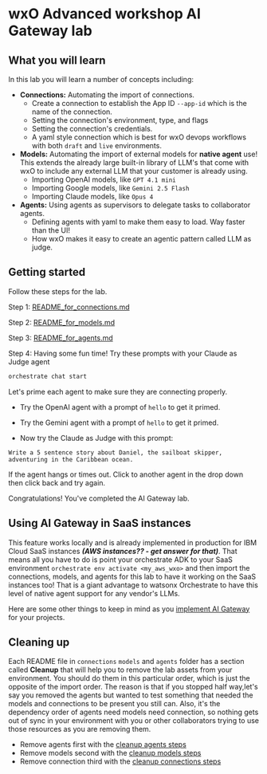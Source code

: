 # wxO Advanced workshop AI Gateway lab
## What you will learn
In this lab you will learn a number of concepts including:
- **Connections:** Automating the import of connections. 
    - Create a connection to establish the App ID `--app-id` which is the name of the connection.
    - Setting the connection's environment, type, and flags
    - Setting the connection's credentials.
    - A yaml style connection which is best for wxO devops workflows with both `draft` and `live` environments.
- **Models:** Automating the import of external models for **native agent** use! This extends the already large built-in library of LLM's that come with wxO to include any external LLM that your customer is already using. 
    - Importing OpenAI models, like `GPT 4.1 mini`
    - Importing Google models, like `Gemini 2.5 Flash`
    - Importing Claude models, like `Opus 4`
- **Agents:** Using agents as supervisors to delegate tasks to collaborator agents. 
    - Defining agents with yaml to make them easy to load. Way faster than the UI! 
    - How wxO makes it easy to create an agentic pattern called LLM as judge.

## Getting started

Follow these steps for the lab.

Step 1: [README_for_connections.md](src/connections/README_for_connections.md "Go to Step 1 now")

Step 2: [README_for_models.md](src/models/README_for_models.md "Go to Step 2 now")

Step 3: [README_for_agents.md](src/agents/README_for_agents.md "Go to Step 3")

Step 4: Having some fun time! Try these prompts with your Claude as Judge agent


```bash
orchestrate chat start
```

Let's prime each agent to make sure they are connecting properly.

- Try the OpenAI agent with a prompt of `hello` to get it primed.
- Try the Gemini agent with a prompt of `hello` to get it primed.

- Now try the Claude as Judge with this prompt:
```
Write a 5 sentence story about Daniel, the sailboat skipper, adventuring in the Caribbean ocean.
```
If the agent hangs or times out. Click to another agent in the drop down then click back and try again. 

Congratulations! You've completed the AI Gateway lab.

## Using AI Gateway in SaaS instances

This feature works locally and is already implemented in production for IBM Cloud SaaS instances ***(AWS instances?? - get answer for that)***. That means all you have to do is point your orchestrate ADK to your SaaS environment `orchestrate env activate <my_aws_wxo>` and then import the connections, models, and agents for this lab to have it working on the SaaS instances too! That is a giant advantage to watsonx Orchestrate to have this level of native agent support for any vendor's LLMs. 

Here are some other things to keep in mind as you [implement AI Gateway](https://connect.watson-orchestrate.ibm.com/acf/gateway/implementation-considerations) for your projects. 


## Cleaning up

Each README file in `connections` `models` and `agents` folder has a section called **Cleanup** that will help you to remove the lab assets from your environment. You should do them in this particular order, which is just the opposite of the import order. The reason is that if you stopped half way,let's say you removed the agents but wanted to test something that needed the models and connections to be present you still can. Also, it's the dependency order of agents need models need connection, so nothing gets out of sync in your environment with you or other collaborators trying to use those resources as you are removing them. 

- Remove agents first with the [cleanup agents steps](src/agents/README_for_agents.md#cleanup)
- Remove models second with the [cleanup models steps](src/models/README_for_models.md#cleanup)
- Remove connection third with the [cleanup connections steps](src/connections/README_for_connections.md#cleanup)